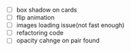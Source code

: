 - [ ] box shadow on cards
- [ ] flip animation
- [ ] images loading issue(not fast enough)
- [ ] refactoring code
- [ ] opacity cahnge on pair found
